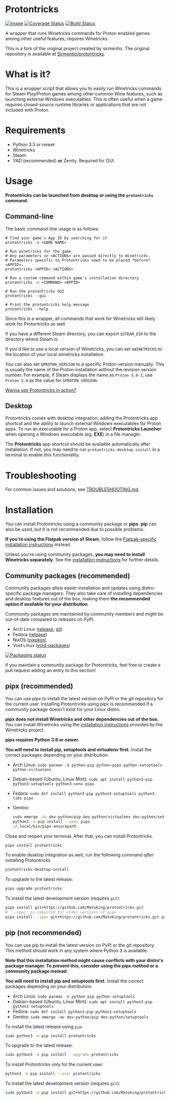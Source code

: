 Protontricks
============

[![image](https://img.shields.io/pypi/v/protontricks.svg)](https://pypi.org/project/protontricks/)
[![Coverage Status](https://coveralls.io/repos/github/Matoking/protontricks/badge.svg?branch=master)](https://coveralls.io/github/Matoking/protontricks?branch=master)
[![Build Status](https://travis-ci.com/Matoking/protontricks.png?branch=master)](https://travis-ci.com/Matoking/protontricks)

A wrapper that runs Winetricks commands for Proton enabled games among other useful features, requires Winetricks.

This is a fork of the original project created by sirmentio. The original repository is available at [Sirmentio/protontricks](https://github.com/Sirmentio/protontricks).

# What is it?

This is a wrapper script that allows you to easily run Winetricks commands for Steam Play/Proton games among other common Wine features, such as launching external Windows executables. This is often useful when a game requires closed-source runtime libraries or applications that are not included with Proton.

# Requirements

* Python 3.5 or newer
* Winetricks
* Steam
* YAD (recommended) **or** Zenity. Required for GUI.

# Usage

**Protontricks can be launched from desktop or using the `protontricks` command.**

## Command-line

The basic command-line usage is as follows:

```
# Find your game's App ID by searching for it
protontricks -s <GAME NAME>

# Run winetricks for the game.
# Any parameters in <ACTIONS> are passed directly to Winetricks.
# Parameters specific to Protontricks need to be placed *before* <APPID>.
protontricks <APPID> <ACTIONS>

# Run a custom command within game's installation directory
protontricks -c <COMMAND> <APPID>

# Run the protontricks GUI
protontricks --gui

# Print the protontricks help message
protontricks --help
```

Since this is a wrapper, all commands that work for Winetricks will likely work for Protontricks as well.

If you have a different Steam directory, you can export ``$STEAM_DIR`` to the directory where Steam is.

If you'd like to use a local version of Winetricks, you can set ``$WINETRICKS`` to the location of your local winetricks installation.

You can also set ``$PROTON_VERSION`` to a specific Proton version manually. This is usually the name of the Proton installation without the revision version number. For example, if Steam displays the name as `Proton 5.0-3`, use `Proton 5.0` as the value for `$PROTON_VERSION`.

[Wanna see Protontricks in action?](https://asciinema.org/a/229323)

## Desktop

Protontricks comes with desktop integration, adding the Protontricks app shortcut and the ability to launch external Windows executables for Proton apps. To run an executable for a Proton app, select **Protontricks Launcher** when opening a Windows executable (eg. **EXE**) in a file manager.

The **Protontricks** app shortcut should be available automatically after installation. If not, you may need to run `protontricks-desktop-install` in a terminal to enable this functionality.

# Troubleshooting

For common issues and solutions, see [TROUBLESHOOTING.md](TROUBLESHOOTING.md).

# Installation

You can install Protontricks using a community package or **pipx**. **pip** can also be used, but it is not recommended due to possible problems.

**If you're using the Flatpak version of Steam**, follow the [Flatpak-specific installation instructions](https://github.com/flathub/com.github.Matoking.protontricks) instead.

Unless you're using community packages, **you may need to install Winetricks separately**. See the [installation instructions](https://github.com/Winetricks/winetricks#installing) for further details.

## Community packages (recommended)

Community packages allow easier installation and updates using distro-specific package managers. They also take care of installing dependencies and desktop features out of the box, making them **the recommended option if available for your distribution**.

Community packages are maintained by community members and might be out-of-date compared to releases on PyPI.

* Arch Linux ([release](https://aur.archlinux.org/packages/protontricks/), [git](https://aur.archlinux.org/packages/protontricks-git/))
* Fedora ([release](https://src.fedoraproject.org/rpms/protontricks))
* NixOS ([nixpkgs](https://github.com/NixOS/nixpkgs/blob/master/pkgs/tools/package-management/protontricks/default.nix))
* Void Linux ([void-packages](https://github.com/void-linux/void-packages/blob/master/srcpkgs/protontricks/template))

[![Packaging status](https://repology.org/badge/vertical-allrepos/protontricks.svg)](https://repology.org/project/protontricks/versions)

If you maintain a community package for Protontricks, feel free to create a pull request adding an entry to this section!

## pipx (recommended)

You can use pipx to install the latest version on PyPI or the git repository for the current user. Installing Protontricks using pipx is recommended if a community package doesn't exist for your Linux distro.

**pipx does not install Winetricks and other dependencies out of the box.** You can install Winetricks using the [installation instructions](https://github.com/Winetricks/winetricks#installing) provided by the Winetricks project. 

**pipx requires Python 3.6 or newer.**

**You will need to install pip, setuptools and virtualenv first.** Install the correct packages depending on your distribution:

* Arch Linux: `sudo pacman -S python-pip python-pipx python-setuptools python-virtualenv`
* Debian-based (Ubuntu, Linux Mint): `sudo apt install python3-pip python3-setuptools python3-venv pipx`
* Fedora: `sudo dnf install python3-pip python3-setuptools python3-libs pipx`
* Gentoo:

  ```sh
  sudo emerge -av dev-python/pip dev-python/virtualenv dev-python/setuptools
  python3 -m pip install --user pipx
  ~/.local/bin/pipx ensurepath
  ```

Close and reopen your terminal. After that, you can install Protontricks.

```sh
pipx install protontricks
```

To enable desktop integration as well, run the following command *after* installing Protontricks

```sh
protontricks-desktop-install
```

To upgrade to the latest release:
```sh
pipx upgrade protontricks
```

To install the latest development version (requires `git`):
```sh
pipx install git+https://github.com/Matoking/protontricks.git
# '--spec' is required for older versions of pipx
pipx install --spec git+https://github.com/Matoking/protontricks.git protontricks
```

## pip (not recommended)

You can use pip to install the latest version on PyPI or the git repository. This method should work in any system where Python 3 is available.

**Note that this installation method might cause conflicts with your distro's package manager. To prevent this, consider using the pipx method or a community package instead.**

**You will need to install pip and setuptools first.** Install the correct packages depending on your distribution:

* Arch Linux: `sudo pacman -S python-pip python-setuptools`
* Debian-based (Ubuntu, Linux Mint): `sudo apt install python3-pip python3-setuptools`
* Fedora: `sudo dnf install python3-pip python3-setuptools`
* Gentoo: `sudo emerge -av dev-python/pip dev-python/setuptools`

To install the latest release using `pip`:
```sh
sudo python3 -m pip install protontricks
```

To upgrade to the latest release:
```sh
sudo python3 -m pip install --upgrade protontricks
```

To install Protontricks only for the current user:
```sh
python3 -m pip install --user protontricks
```

To install the latest development version (requires `git`):
```sh
sudo python3 -m pip install git+https://github.com/Matoking/protontricks.git
```
